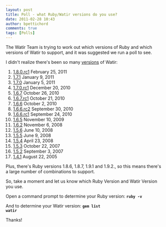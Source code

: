 ```yaml
---
layout: post
title: Poll - what Ruby/Watir versions do you use?
date: 2011-02-28 10:43
author: bpettichord
comments: true
tags: [Polls]
---
```

The Watir Team is trying to work out which versions of Ruby and which versions of Watir to support, and it was suggested we run a poll to see.
<!--more-->

I didn't realize there's been so many <a href="http://rubygems.org/gems/watir/versions">versions</a> of Watir:
<div>
<ol>
	<li> <a href="http://rubygems.org/gems/watir/versions/1.8.0.rc1">1.8.0.rc1</a> February 25, 2011</li>
	<li> <a href="http://rubygems.org/gems/watir/versions/1.7.1">1.7.1</a> January  9, 2011</li>
	<li> <a href="http://rubygems.org/gems/watir/versions/1.7.0">1.7.0</a> January  5, 2011</li>
	<li> <a href="http://rubygems.org/gems/watir/versions/1.7.0.rc1">1.7.0.rc1</a> December 20, 2010</li>
	<li> <a href="http://rubygems.org/gems/watir/versions/1.6.7">1.6.7</a> October 26, 2010</li>
	<li> <a href="http://rubygems.org/gems/watir/versions/1.6.7.rc1">1.6.7.rc1</a> October 21, 2010</li>
	<li> <a href="http://rubygems.org/gems/watir/versions/1.6.6">1.6.6</a> October  2, 2010</li>
	<li> <a href="http://rubygems.org/gems/watir/versions/1.6.6.rc2">1.6.6.rc2</a> September 30, 2010</li>
	<li> <a href="http://rubygems.org/gems/watir/versions/1.6.6.rc1">1.6.6.rc1</a> September 24, 2010</li>
	<li> <a href="http://rubygems.org/gems/watir/versions/1.6.5">1.6.5</a> November 10, 2009</li>
	<li> <a href="http://rubygems.org/gems/watir/versions/1.6.2">1.6.2</a> November  6, 2008</li>
	<li> <a href="http://rubygems.org/gems/watir/versions/1.5.6">1.5.6</a> June 10, 2008</li>
	<li> <a href="http://rubygems.org/gems/watir/versions/1.5.5">1.5.5</a> June  9, 2008</li>
	<li> <a href="http://rubygems.org/gems/watir/versions/1.5.4">1.5.4</a> April 23, 2008</li>
	<li> <a href="http://rubygems.org/gems/watir/versions/1.5.3">1.5.3</a> October 22, 2007</li>
	<li> <a href="http://rubygems.org/gems/watir/versions/1.5.2">1.5.2</a> September  3, 2007</li>
	<li> <a href="http://rubygems.org/gems/watir/versions/1.4.1">1.4.1</a> August 22, 2005</li>
</ol>
</div>
Plus, there's Ruby versions 1.8.6, 1.8.7, 1.9.1 and 1.9.2., so this means there's a large number of combinations to support.

So, take a moment and let us know which Ruby Version and Watir Version you use.

Open a command prompt to determine your Ruby version: <strong><code>ruby -v</code></strong>

And to determine your Watir version: <strong><code>gem list watir</code></strong>

Thanks!
